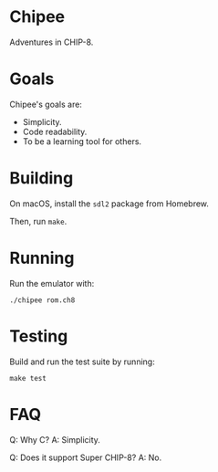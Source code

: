 # Chipee #
Adventures in CHIP-8.

# Goals #

Chipee's goals are:

* Simplicity.
* Code readability.
* To be a learning tool for others.

# Building #

On macOS, install the `sdl2` package from Homebrew.

Then, run `make`.

# Running #

Run the emulator with:

    ./chipee rom.ch8

# Testing #

Build and run the test suite by running:

    make test

# FAQ #

Q: Why C?
A: Simplicity.

Q: Does it support Super CHIP-8?
A: No.
